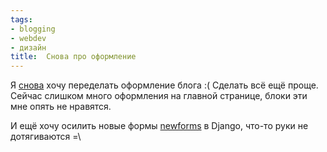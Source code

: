 ```yaml
---
tags:
- blogging
- webdev
- дизайн
title:  Снова про оформление
---
```


Я [снова][] хочу переделать оформление блога :( Сделать всё ещё проще.
Сейчас слишком много оформления на главной странице, блоки эти мне опять
не нравятся.

И ещё хочу осилить новые формы [newforms][] в Django, что-то руки не
дотягиваются =\\

  [снова]: https://web.archive.org/web/20080422003319/http://sphinx.net.ru/blog/entry/268
  [newforms]: https://web.archive.org/web/20080422003319/http://www.djangoproject.com/documentation/newforms/